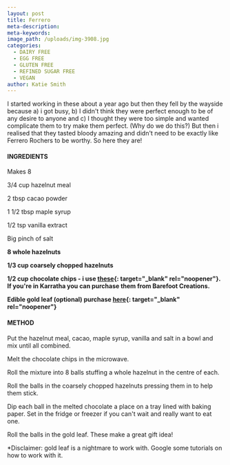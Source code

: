 ```yaml
---
layout: post
title: Ferrero
meta-description:
meta-keywords:
image_path: /uploads/img-3908.jpg
categories:
  - DAIRY FREE
  - EGG FREE
  - GLUTEN FREE
  - REFINED SUGAR FREE
  - VEGAN
author: Katie Smith
---
```


I started working in these about a year ago but then they fell by the wayside because a) i got busy, b) I didn't think they were perfect enough to be of any desire to anyone and c) I thought they were too simple and wanted complicate them to try make them perfect. (Why do we do this?) But then i realised that they tasted bloody amazing and didn't need to be exactly like Ferrero Rochers to be worthy. So here they are\!

#### INGREDIENTS

Makes 8

3/4 cup hazelnut meal

2 tbsp cacao powder

1 1/2 tbsp maple syrup

1/2 tsp vanilla extract

Big pinch of salt

**8 whole hazelnuts**

**1/3 cup coarsely chopped hazelnuts**

**1/2 cup chocolate chips - i use [these](https://www.goodness.com.au/organic-dark-chocolate-drops-55-cocoa-5kg/){: target="_blank" rel="noopener"}. If you're in Karratha you can purchase them from Barefoot Creations.**

**Edible gold leaf (optional) purchase [here](https://www.bakeboss.com.au/product/8243-cake-craft-edible-24k-gold-leaf-5-sheets){: target="_blank" rel="noopener"}**

#### METHOD

Put the hazelnut meal, cacao, maple syrup, vanilla and salt in a bowl and mix until all combined.

Melt the chocolate chips in the microwave.

Roll the mixture into 8 balls stuffing a whole hazelnut in the centre of each.&nbsp;

Roll the balls in the coarsely chopped hazelnuts pressing them in to help them stick.

Dip each ball in the melted chocolate a place on a tray lined with baking paper. Set in the fridge or freezer if you can't wait and really want to eat one.

Roll the balls in the gold leaf. These make a great gift idea\!

\*Disclaimer: gold leaf is a nightmare to work with. Google some tutorials on how to work with it.

&nbsp;

&nbsp;
